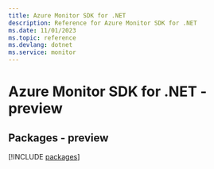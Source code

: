 ```yaml
---
title: Azure Monitor SDK for .NET
description: Reference for Azure Monitor SDK for .NET
ms.date: 11/01/2023
ms.topic: reference
ms.devlang: dotnet
ms.service: monitor
---
```

# Azure Monitor SDK for .NET - preview
## Packages - preview
[!INCLUDE [packages](monitor-index.md)]